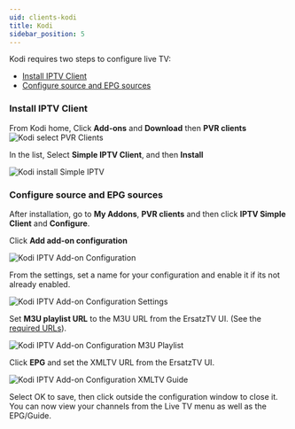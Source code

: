 ```yaml
---
uid: clients-kodi
title: Kodi
sidebar_position: 5
--- 
```


Kodi requires two steps to configure live TV:

- [Install IPTV Client](#install-iptv-client)
- [Configure source and EPG sources](#configure-sources)

### Install IPTV Client 

From Kodi home, Click **Add-ons** and **Download** then **PVR clients**
![Kodi select PVR Clients](/images/docs/kodi-install-addons.png)

In the list, Select **Simple IPTV Client**, and then **Install**

![Kodi install Simple IPTV](/images/docs/kodi-install-iptv-client.png)

### Configure source and EPG sources

After installation, go to **My Addons**, **PVR clients** and then click **IPTV Simple Client** and **Configure**.

Click **Add add-on configuration**

![Kodi IPTV Add-on Configuration](/images/docs/kodi-iptv-addon-configuration.png)

From the settings, set a name for your configuration and enable it if its not already enabled.

![Kodi IPTV Add-on Configuration Settings](/images/docs/kodi-iptv-addon-settings.png)

Set **M3U playlist URL** to the M3U URL from the ErsatzTV UI. (See the  [required URLs](/docs/clients/#required-urls)).

![Kodi IPTV Add-on Configuration M3U Playlist](/images/docs/kodi-iptv-addon-m3uplaylist.png)

Click **EPG** and set the XMLTV URL from the ErsatzTV UI. 

![Kodi IPTV Add-on Configuration XMLTV Guide](/images/docs/kodi-iptv-addon-xmltv.png)

Select OK to save, then click outside the configuration window to close it. You can now view your channels from the Live TV menu as well as the EPG/Guide.